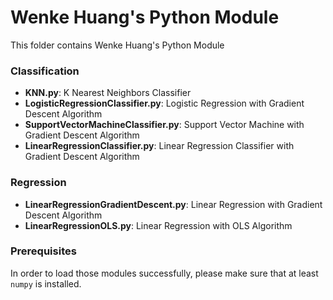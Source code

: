 # Wenke Huang's Python Module
This folder contains Wenke Huang's Python Module

### Classification
- __KNN.py__: K Nearest Neighbors Classifier
- __LogisticRegressionClassifier.py__: Logistic Regression with Gradient Descent Algorithm
- __SupportVectorMachineClassifier.py__: Support Vector Machine with Gradient Descent Algorithm
- __LinearRegressionClassifier.py__: Linear Regression Classifier with Gradient Descent Algorithm

### Regression

- __LinearRegressionGradientDescent.py__: Linear Regression with Gradient Descent Algorithm
- __LinearRegressionOLS.py__: Linear Regression with OLS Algorithm

### Prerequisites
In order to load those modules successfully, please make sure that at least `numpy` is installed.
